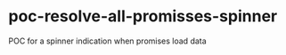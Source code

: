 poc-resolve-all-promisses-spinner
=================================

POC for a spinner indication when promises load data
